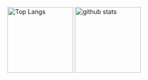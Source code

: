 <p align="left"> 
  <img alt="Top Langs" height="150px" src="https://github-readme-stats.vercel.app/api/top-langs/?username=niiharamegumu&layout=compact&theme=dracula" />
  <img alt="github stats" height="150px" src="https://github-readme-stats.vercel.app/api?username=niiharamegumu&theme=dracula&show_icons=true" />
</p>
